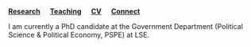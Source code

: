[**Research**](Research.md) &nbsp; &nbsp; [**Teaching**](Teaching.md) &nbsp; &nbsp; [**CV**](CV.pdf) &nbsp; &nbsp; [**Connect**](Connect.md)

I am currently a PhD candidate at the Government Department (Political Science & Political Economy, PSPE) at LSE.
